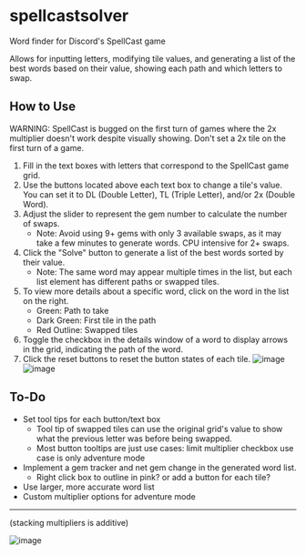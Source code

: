 # spellcastsolver
Word finder for Discord's SpellCast game

Allows for inputting letters, modifying tile values, and generating a list of the best words based on their value, showing each path and which letters to swap.

## How to Use

WARNING: SpellCast is bugged on the first turn of games where the 2x multiplier doesn't work despite visually showing. Don't set a 2x tile on the first turn of a game.
1. Fill in the text boxes with letters that correspond to the SpellCast game grid.
2. Use the buttons located above each text box to change a tile's value. You can set it to DL (Double Letter), TL (Triple Letter), and/or 2x (Double Word).
3. Adjust the slider to represent the gem number to calculate the number of swaps.
   - Note: Avoid using 9+ gems with only 3 available swaps, as it may take a few minutes to generate words. CPU intensive for 2+ swaps.
4. Click the "Solve" button to generate a list of the best words sorted by their value.
   - Note: The same word may appear multiple times in the list, but each list element has different paths or swapped tiles.
5. To view more details about a specific word, click on the word in the list on the right.
   - Green: Path to take
   - Dark Green: First tile in the path
   - Red Outline: Swapped tiles
7. Toggle the checkbox in the details window of a word to display arrows in the grid, indicating the path of the word.
8. Click the reset buttons to reset the button states of each tile.
![image](https://github.com/ppoiuy/spellcastsolver/assets/21088852/51ab8370-c8e5-4984-af5c-1c59c577e5e0)
![image](https://github.com/ppoiuy/spellcastsolver/assets/21088852/f6c73003-541c-498c-b0eb-2ae1471b5bb7)




## To-Do
- Set tool tips for each button/text box
   - Tool tip of swapped tiles can use the original grid's value to show what the previous letter was before being swapped.
   - Most button tooltips are just use cases: limit multiplier checkbox use case is only adventure mode
- Implement a gem tracker and net gem change in the generated word list.
   - Right click box to outline in pink? or add a button for each tile?
- Use larger, more accurate word list
- Custom multiplier options for adventure mode
---

(stacking multipliers is additive)

![image](https://github.com/ppoiuy/spellcastsolver/assets/21088852/47679a26-452e-47ba-9258-b7f7bdce964a)



